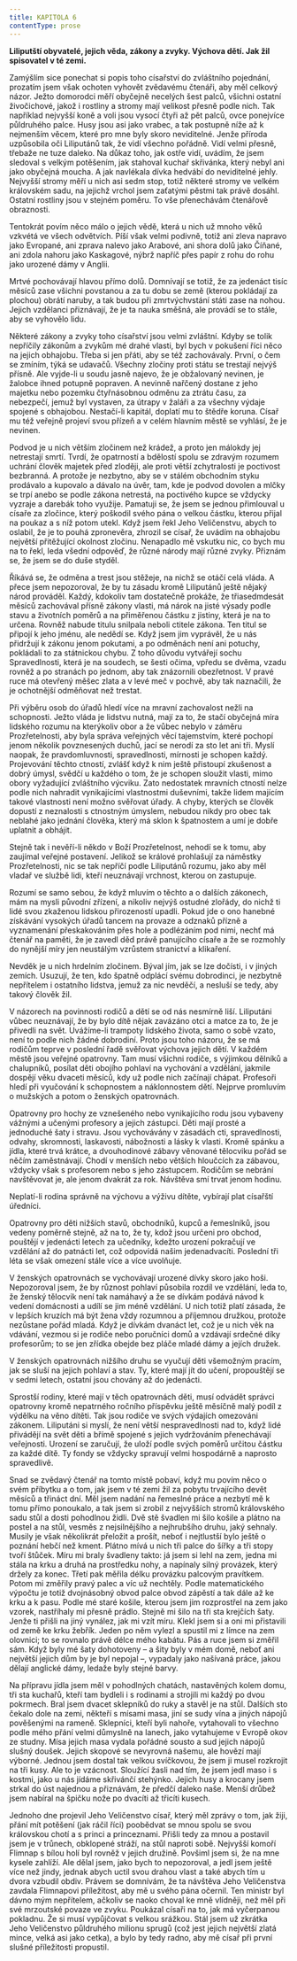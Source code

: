 ```yaml
---
title: KAPITOLA 6
contentType: prose
---
```


**Liliputští obyvatelé, jejich věda, zákony a zvyky. Výchova dětí. Jak žil spisovatel v té zemi.**

Zamýšlím sice ponechat si popis toho císařství do zvláštního pojednání, prozatím jsem však ochoten vyhovět zvědavému čtenáři, aby měl celkový názor. Ježto domorodci měří obyčejně necelých šest palců, všichni ostatní živočichové, jakož i rostliny a stromy mají velikost přesně podle nich. Tak například nejvyšší koně a voli jsou vysocí čtyři až pět palců, ovce ponejvíce půldruhého palce. Husy jsou asi jako vrabec, a tak postupně níže až k nejmenším věcem, které pro mne byly skoro neviditelné. Jenže příroda uzpůsobila oči Liliputánů tak, že vidí všechno pořádně. Vidí velmi přesně, třebaže ne tuze daleko. Na důkaz toho, jak ostře vidí, uvádím, že jsem sledoval s velkým potěšením, jak stahoval kuchař skřivánka, který nebyl ani jako obyčejná moucha. A jak navlékala dívka hedvábí do neviditelné jehly. Nejvyšší stromy měří u nich asi sedm stop, totiž některé stromy ve velkém královském sadu, na jejichž vrchol jsem zaťatými pěstmi tak právě dosáhl. Ostatní rostliny jsou v stejném poměru. To vše přenechávám čtenářově obraznosti.

Tentokrát povím něco málo o jejich vědě, která u nich už mnoho věků vzkvétá ve všech odvětvích. Píší však velmi podivně, totiž ani zleva napravo jako Evropané, ani zprava nalevo jako Arabové, ani shora dolů jako Číňané, ani zdola nahoru jako Kaskagové, nýbrž napříč přes papír z rohu do rohu jako urozené dámy v Anglii.

Mrtvé pochovávají hlavou přímo dolů. Domnívají se totiž, že za jedenáct tisíc měsíců zase všichni povstanou a za tu dobu se země (kterou pokládají za plochou) obrátí naruby, a tak budou při zmrtvýchvstání státi zase na nohou. Jejich vzdělanci přiznávají, že je ta nauka směšná, ale provádí se to stále, aby se vyhovělo lidu.

Některé zákony a zvyky toho císařství jsou velmi zvláštní. Kdyby se tolik nepříčily zákonům a zvykům mé drahé vlasti, byl bych v pokušení říci něco na jejich obhajobu. Třeba si jen přáti, aby se též zachovávaly. První, o čem se zmíním, týká se udavačů. Všechny zločiny proti státu se trestají nejvýš přísně. Ale vyjde-li u soudu jasně najevo, že je obžalovaný nevinen, je žalobce ihned potupně popraven. A nevinně nařčený dostane z jeho majetku nebo pozemku čtyřnásobnou odměnu za ztrátu času, za nebezpečí, jemuž byl vystaven, za útrapy v žaláři a za všechny výdaje spojené s obhajobou. Nestačí-li kapitál, doplatí mu to štědře koruna. Císař mu též veřejně projeví svou přízeň a v celém hlavním městě se vyhlásí, že je nevinen.

Podvod je u nich větším zločinem než krádež, a proto jen málokdy jej netrestají smrtí. Tvrdí, že opatrností a bdělostí spolu se zdravým rozumem uchrání člověk majetek před zloději, ale proti větší zchytralosti je poctivost bezbranná. A protože je nezbytno, aby se v stálém obchodním styku prodávalo a kupovalo a dávalo na úvěr, tam, kde je podvod dovolen a mlčky se trpí anebo se podle zákona netrestá, na poctivého kupce se vždycky vyzraje a darebák toho využije. Pamatuji se, že jsem se jednou přimlouval u císaře za zločince, který poškodil svého pána o velkou částku, kterou přijal na poukaz a s níž potom utekl. Když jsem řekl Jeho Veličenstvu, abych to oslabil, že je to pouhá zpronevěra, zhrozil se císař, že uvádím na obhajobu největší přitěžující okolnost zločinu. Nenapadlo mě vskutku nic, co bych mu na to řekl, leda všední odpověď, že různé národy mají různé zvyky. Přiznám se, že jsem se do duše styděl.

Říkává se, že odměna a trest jsou stěžeje, na nichž se otáčí celá vláda. A přece jsem nepozoroval, že by tu zásadu kromě Liliputánů ještě nějaký národ prováděl. Každý, kdokoliv tam dostatečně prokáže, že třiasedmdesát měsíců zachovával přísně zákony vlasti, má nárok na jisté výsady podle stavu a životních poměrů a na přiměřenou částku z jistiny, která je na to určena. Rovněž nabude titulu snilpala neboli ctitele zákona. Ten titul se připojí k jeho jménu, ale nedědí se. Když jsem jim vyprávěl, že u nás přidržují k zákonu jenom pokutami, a po odměnách není ani potuchy, pokládali to za státnickou chybu. Z toho důvodu vytvářejí sochu Spravedlnosti, která je na soudech, se šesti očima, vpředu se dvěma, vzadu rovněž a po stranách po jednom, aby tak znázornili obezřetnost. V pravé ruce má otevřený měšec zlata a v levé meč v pochvě, aby tak naznačili, že je ochotnější odměňovat než trestat.

Při výběru osob do úřadů hledí více na mravní zachovalost nežli na schopnosti. Ježto vláda je lidstvu nutná, mají za to, že stačí obyčejná míra lidského rozumu na kterýkoliv obor a že vůbec nebylo v záměru Prozřetelnosti, aby byla správa veřejných věcí tajemstvím, které pochopí jenom několik povznesených duchů, jací se nerodí za sto let ani tři. Myslí naopak, že pravdomluvnosti, spravedlnosti, mírnosti je schopen každý. Projevování těchto ctností, zvlášť když k nim ještě přistoupí zkušenost a dobrý úmysl, svědčí u každého o tom, že je schopen sloužit vlasti, mimo obory vyžadující zvláštního výcviku. Zato nedostatek mravních ctností nelze podle nich nahradit vynikajícími vlastnostmi duševními, takže lidem majícím takové vlastnosti není možno svěřovat úřady. A chyby, kterých se člověk dopustí z neznalosti s ctnostným úmyslem, nebudou nikdy pro obec tak neblahé jako jednání člověka, který má sklon k špatnostem a umí je dobře uplatnit a obhájit.

Stejně tak i nevěří-li někdo v Boží Prozřetelnost, nehodí se k tomu, aby zaujímal veřejné postavení. Jelikož se králové prohlašují za náměstky Prozřetelnosti, nic se tak nepříčí podle Liliputánů rozumu, jako aby měl vladař ve službě lidi, kteří neuznávají vrchnost, kterou on zastupuje.

Rozumí se samo sebou, že když mluvím o těchto a o dalších zákonech, mám na mysli původní zřízení, a nikoliv nejvýš ostudné zlořády, do nichž ti lidé svou zkaženou lidskou přirozeností upadli. Pokud jde o ono hanebné získávání vysokých úřadů tancem na provaze a odznaků přízně a vyznamenání přeskakováním přes hole a podlézáním pod nimi, nechť má čtenář na paměti, že je zavedl děd právě panujícího císaře a že se rozmohly do nynější míry jen neustálým vzrůstem stranictví a klikaření.

Nevděk je u nich hrdelním zločinem. Býval jím, jak se lze dočísti, i v jiných zemích. Usuzují, že ten, kdo špatně odplácí svému dobrodinci, je nezbytně nepřítelem i ostatního lidstva, jemuž za nic nevděčí, a nesluší se tedy, aby takový člověk žil.

V názorech na povinnosti rodičů a dětí se od nás nesmírně liší. Liliputáni vůbec neuznávají, že by bylo dítě nějak zavázáno otci a matce za to, že je přivedli na svět. Uvážíme-li trampoty lidského života, samo o sobě vzato, není to podle nich žádné dobrodiní. Proto jsou toho názoru, že se má rodičům teprve v poslední řadě svěřovat výchova jejich dětí. V každém městě jsou veřejné opatrovny. Tam musí všichni rodiče, s výjimkou dělníků a chalupníků, posílat děti obojího pohlaví na vychování a vzdělání, jakmile dospějí věku dvaceti měsíců, kdy už podle nich začínají chápat. Profesoři hledí při vyučování k schopnostem a náklonnostem dětí. Nejprve promluvím o mužských a potom o ženských opatrovnách.

Opatrovny pro hochy ze vznešeného nebo vynikajícího rodu jsou vybaveny vážnými a učenými profesory a jejich zástupci. Děti mají prosté a jednoduché šaty i stravu. Jsou vychovávány v zásadách cti, spravedlnosti, odvahy, skromnosti, laskavosti, nábožnosti a lásky k vlasti. Kromě spánku a jídla, které trvá krátce, a dvouhodinové zábavy věnované tělocviku pořád se něčím zaměstnávají. Chodí v menších nebo větších hloučcích za zábavou, vždycky však s profesorem nebo s jeho zástupcem. Rodičům se nebrání navštěvovat je, ale jenom dvakrát za rok. Návštěva smí trvat jenom hodinu.

Neplatí-li rodina správně na výchovu a výživu dítěte, vybírají plat císařští úředníci.

Opatrovny pro děti nižších stavů, obchodníků, kupců a řemeslníků, jsou vedeny poměrně stejně, až na to, že ty, kdož jsou určeni pro obchod, pouštějí v jedenácti letech za učedníky, kdežto urození pokračují ve vzdělání až do patnácti let, což odpovídá našim jedenadvacíti. Poslední tři léta se však omezení stále více a více uvolňuje.

V ženských opatrovnách se vychovávají urozené dívky skoro jako hoši. Nepozoroval jsem, že by různost pohlaví působila rozdíl ve vzdělání, leda to, že ženský tělocvik není tak namáhavý a že se dívkám podává návod k vedení domácnosti a udílí se jim méně vzdělání. U nich totiž platí zásada, že v lepších kruzích má být žena vždy rozumnou a příjemnou družkou, protože nezůstane pořád mladá. Když je dívkám dvanáct let, což je u nich věk na vdávání, vezmou si je rodiče nebo poručníci domů a vzdávají srdečné díky profesorům; to se jen zřídka obejde bez pláče mladé dámy a jejích družek.

V ženských opatrovnách nižšího druhu se vyučují děti všemožným pracím, jak se sluší na jejich pohlaví a stav. Ty, které mají jít do učení, propouštějí se v sedmi letech, ostatní jsou chovány až do jedenácti.

Sprostší rodiny, které mají v těch opatrovnách děti, musí odvádět správci opatrovny kromě nepatrného ročního příspěvku ještě měsíčně malý podíl z výdělku na věno dítěti. Tak jsou rodiče ve svých výdajích omezováni zákonem. Liliputáni si myslí, že není větší nespravedlnosti nad to, když lidé přivádějí na svět děti a břímě spojené s jejich vydržováním přenechávají veřejnosti. Urození se zaručují, že uloží podle svých poměrů určitou částku za každé dítě. Ty fondy se vždycky spravují velmi hospodárně a naprosto spravedlivě.

Snad se zvědavý čtenář na tomto místě pobaví, když mu povím něco o svém příbytku a o tom, jak jsem v té zemi žil za pobytu trvajícího devět měsíců a třináct dní. Měl jsem nadání na řemeslné práce a nezbytí mě k tomu přímo ponoukalo, a tak jsem si zrobil z nejvyšších stromů královského sadu stůl a dosti pohodlnou židli. Dvě stě švadlen mi šilo košile a plátno na postel a na stůl, vesměs z nejsilnějšího a nejhrubšího druhu, jaký sehnaly. Musily je však několikrát přeložit a prošít, neboť i nejtlustší bylo ještě o poznání hebčí než kment. Plátno mívá u nich tři palce do šířky a tři stopy tvoří štůček. Míru mi braly švadleny takto: já jsem si lehl na zem, jedna mi stála na krku a druhá na prostředku nohy, a napínaly silný provázek, který držely za konec. Třetí pak měřila délku provázku palcovým pravítkem. Potom mi změřily pravý palec a víc už nechtěly. Podle matematického výpočtu je totiž dvojnásobný obvod palce obvod zápěstí a tak dále až ke krku a k pasu. Podle mé staré košile, kterou jsem jim rozprostřel na zem jako vzorek, nastříhaly mi přesně prádlo. Stejně mi šilo na tři sta krejčích šaty. Jenže ti přišli na jiný vynález, jak mi vzít míru. Klekl jsem si a oni mi přistavili od země ke krku žebřík. Jeden po něm vylezl a spustil mi z límce na zem olovnici; to se rovnalo právě délce mého kabátu. Pás a ruce jsem si změřil sám. Když byly mé šaty dohotoveny – a šity byly v mém domě, neboť ani největší jejich dům by je byl nepojal –, vypadaly jako našívaná práce, jakou dělají anglické dámy, ledaže byly stejné barvy.

Na přípravu jídla jsem měl v pohodlných chatách, nastavěných kolem domu, tři sta kuchařů, kteří tam bydleli i s rodinami a strojili mi každý po dvou pokrmech. Bral jsem dvacet sklepníků do ruky a stavěl je na stůl. Dalších sto čekalo dole na zemi, někteří s mísami masa, jiní se sudy vína a jiných nápojů pověšenými na rameně. Sklepníci, kteří byli nahoře, vytahovali to všechno podle mého přání velmi důmyslně na lanech, jako vytahujeme v Evropě okov ze studny. Mísa jejich masa vydala pořádné sousto a sud jejich nápojů slušný doušek. Jejich skopové se nevyrovná našemu, ale hovězí mají výborné. Jednou jsem dostal tak velkou svíčkovou, že jsem ji musel rozkrojit na tři kusy. Ale to je vzácnost. Sloužící žasli nad tím, že jsem jedl maso i s kostmi, jako u nás jídáme skřivánčí stehýnko. Jejich husy a krocany jsem strkal do úst najednou a přiznávám, že předčí daleko naše. Menší drůbež jsem nabíral na špičku nože po dvacíti až třicíti kusech.

Jednoho dne projevil Jeho Veličenstvo císař, který měl zprávy o tom, jak žiji, přání mít potěšení (jak ráčil říci) poobědvat se mnou spolu se svou královskou chotí a s princi a princeznami. Přišli tedy za mnou a postavil jsem je v trůnech, obklopené stráží, na stůl naproti sobě. Nejvyšší komoří Flimnap s bílou holí byl rovněž v jejich družině. Povšiml jsem si, že na mne kysele zahlíží. Ale dělal jsem, jako bych to nepozoroval, a jedl jsem ještě více než jindy, jednak abych uctil svou drahou vlast a také abych tím u dvora vzbudil obdiv. Právem se domnívám, že ta návštěva Jeho Veličenstva zavdala Flimnapovi příležitost, aby mě u svého pána očernil. Ten ministr byl dávno mým nepřítelem, ačkoliv se naoko choval ke mně vlídněji, než měl při své mrzoutské povaze ve zvyku. Poukázal císaři na to, jak má vyčerpanou pokladnu. Že si musí vypůjčovat s velkou srážkou. Stál jsem už zkrátka Jeho Veličenstvo půldruhého milionu sprugů (což jest jejich největší zlatá mince, velká asi jako cetka), a bylo by tedy radno, aby mě císař při první slušné příležitosti propustil.
